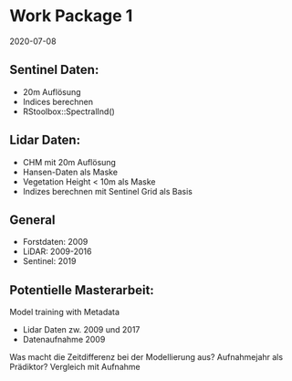 # Work Package 1

2020-07-08

## Sentinel Daten:

* 20m Auflösung
* Indices berechnen
* RStoolbox::SpectralInd()


## Lidar Daten:
* CHM mit 20m Auflösung
* Hansen-Daten als Maske
* Vegetation Height < 10m als Maske    
* Indizes berechnen mit Sentinel Grid als Basis

 
## General
* Forstdaten: 2009
* LiDAR: 2009-2016
* Sentinel: 2019



## Potentielle Masterarbeit:

Model training with Metadata    

* Lidar Daten zw. 2009 und 2017
* Datenaufnahme 2009

Was macht die Zeitdifferenz bei der Modellierung aus?
Aufnahmejahr als Prädiktor?
Vergleich mit Aufnahme 
